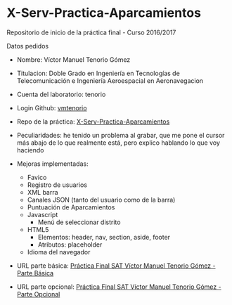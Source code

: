 # X-Serv-Practica-Aparcamientos
Repositorio de inicio de la práctica final - Curso 2016/2017

Datos pedidos

- Nombre: Víctor Manuel Tenorio Gómez

- Titulacion: Doble Grado en Ingeniería en Tecnologías de Telecomunicación e Ingeniería Aeroespacial en Aeronavegacion

- Cuenta del laboratorio: tenorio

- Login Github: [vmtenorio](https://github.com/vmtenorio)

- Repo de la práctica: [X-Serv-Practica-Aparcamientos](https://github.com/vmtenorio/X-Serv-Practica-Aparcamientos)

- Peculiaridades: he tenido un problema al grabar, que me pone el cursor más abajo de lo que realmente está, pero explico hablando lo que voy haciendo

- Mejoras implementadas:
    - Favico
    - Registro de usuarios
    - XML barra
    - Canales JSON (tanto del usuario como de la barra)
    - Puntuación de Aparcamientos
    - Javascript
        - Menú de seleccionar distrito
    - HTML5
        - Elementos: header, nav, section, aside, footer
        - Atributos: placeholder
    - Idioma del navegador

- URL parte básica: [Práctica Final SAT Víctor Manuel Tenorio Gómez - Parte Básica](https://youtu.be/_bcaKTm0-yI)
- URL parte opcional: [Práctica Final SAT Víctor Manuel Tenorio Gómez - Parte Opcional](https://youtu.be/SUWtsMyE6CA)
